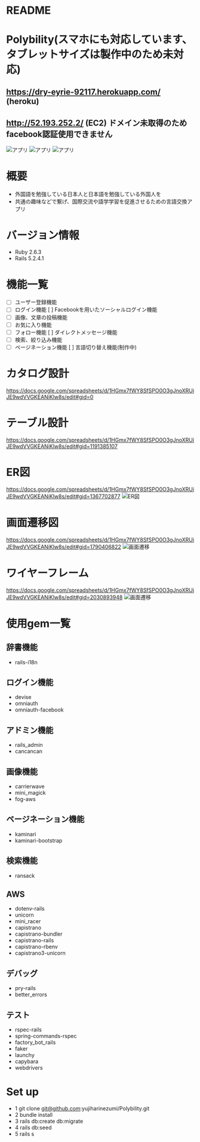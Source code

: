 # README

# Polybility(スマホにも対応しています、タブレットサイズは製作中のため未対応)
## https://dry-eyrie-92117.herokuapp.com/ (heroku)
## http://52.193.252.2/ (EC2) ドメイン未取得のためfacebook認証使用できません
![アプリ](app/assets/images/poly_1.png)
![アプリ](app/assets/images/poly_3.png)
![アプリ](app/assets/images/poly_4.png)

# 概要
* 外国語を勉強している日本人と日本語を勉強している外国人を
* 共通の趣味などで繋げ、国際交流や語学学習を促進させるための言語交換アプリ

# バージョン情報
* Ruby 2.6.3
* Rails 5.2.4.1

# 機能一覧
- [ ] ユーザー登録機能
- [ ] ログイン機能
  [ ] Facebookを用いたソーシャルログイン機能
- [ ] 画像、文章の投稿機能
- [ ] お気に入り機能
- [ ] フォロー機能
  [ ] ダイレクトメッセージ機能
- [ ] 検索、絞り込み機能
- [ ] ページネーション機能
  [ ] 言語切り替え機能(制作中)

# カタログ設計
https://docs.google.com/spreadsheets/d/1HGmx7fWY8SfSPO0O3gJnoXRUiJE9wdVVGKEANiKlw8s/edit#gid=0
# テーブル設計
https://docs.google.com/spreadsheets/d/1HGmx7fWY8SfSPO0O3gJnoXRUiJE9wdVVGKEANiKlw8s/edit#gid=1191385107
# ER図
https://docs.google.com/spreadsheets/d/1HGmx7fWY8SfSPO0O3gJnoXRUiJE9wdVVGKEANiKlw8s/edit#gid=1367702877
![ER図](app/assets/images/table.png)
# 画面遷移図
https://docs.google.com/spreadsheets/d/1HGmx7fWY8SfSPO0O3gJnoXRUiJE9wdVVGKEANiKlw8s/edit#gid=1790406822
![画面遷移](app/assets/images/screen.png)
# ワイヤーフレーム
https://docs.google.com/spreadsheets/d/1HGmx7fWY8SfSPO0O3gJnoXRUiJE9wdVVGKEANiKlw8s/edit#gid=2030893948
![画面遷移](app/assets/images/wire.png)

# 使用gem一覧

## 辞書機能
* rails-i18n

## ログイン機能
* devise
* omniauth
* omniauth-facebook

## アドミン機能
* rails_admin
* cancancan

## 画像機能
* carrierwave
* mini_magick
* fog-aws

## ページネーション機能
* kaminari
* kaminari-bootstrap

## 検索機能
* ransack

## AWS
* dotenv-rails
* unicorn
* mini_racer
* capistrano
* capistrano-bundler
* capistrano-rails
* capistrano-rbenv
* capistrano3-unicorn

## デバッグ
* pry-rails
* better_errors

## テスト
* rspec-rails
* spring-commands-rspec
* factory_bot_rails
* faker
* launchy
* capybara
* webdrivers

# Set up
* 1 git clone git@github.com:yujiharinezumi/Polybility.git
* 2 bundle install
* 3 rails db:create db:migrate
* 4 rails db:seed
* 5 rails s
